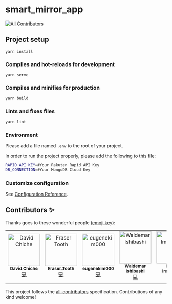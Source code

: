 # smart_mirror_app
[![All Contributors](https://img.shields.io/badge/all_contributors-5-orange.svg?style=flat-square)](#contributors)

## Project setup
```
yarn install
```

### Compiles and hot-reloads for development
```
yarn serve
```

### Compiles and minifies for production
```
yarn build
```

### Lints and fixes files
```
yarn lint
```

### Environment
Please add a file named ```.env``` to the root of your project.

In order to run the project properly, please add the following to this file:
```bash
RAPID_API_KEY=#Your Rakuten Rapid API Key
DB_CONNECTION=#Your MongoDB Cloud Key
```

### Customize configuration
See [Configuration Reference](https://cli.vuejs.org/config/).

## Contributors ✨

Thanks goes to these wonderful people ([emoji key](https://allcontributors.org/docs/en/emoji-key)):

<!-- ALL-CONTRIBUTORS-LIST:START - Do not remove or modify this section -->
<!-- prettier-ignore -->
<table>
  <tr>
    <td align="center"><a href="https://github.com/chiched"><img src="https://avatars2.githubusercontent.com/u/54376843?v=4" width="100px;" alt="David Chiche"/><br /><sub><b>David Chiche</b></sub></a><br /><a href="https://github.com/FraserTooth/smart_mirror_app/commits?author=chiched" title="Code">💻</a></td>
    <td align="center"><a href="https://github.com/FraserTooth"><img src="https://avatars1.githubusercontent.com/u/25011388?v=4" width="100px;" alt="Fraser Tooth"/><br /><sub><b>Fraser Tooth</b></sub></a><br /><a href="https://github.com/FraserTooth/smart_mirror_app/commits?author=FraserTooth" title="Code">💻</a></td>
    <td align="center"><a href="https://github.com/eugenekim000"><img src="https://avatars2.githubusercontent.com/u/21001242?v=4" width="100px;" alt="eugenekim000"/><br /><sub><b>eugenekim000</b></sub></a><br /><a href="https://github.com/FraserTooth/smart_mirror_app/commits?author=eugenekim000" title="Code">💻</a></td>
    <td align="center"><a href="https://github.com/baruishi"><img src="https://avatars2.githubusercontent.com/u/48074024?v=4" width="100px;" alt="Waldemar Ishibashi"/><br /><sub><b>Waldemar Ishibashi</b></sub></a><br /><a href="https://github.com/FraserTooth/smart_mirror_app/commits?author=baruishi" title="Code">💻</a></td>
    <td align="center"><a href="https://github.com/Imamachi-n"><img src="https://avatars3.githubusercontent.com/u/4005125?s=400&v=4" width="100px;" alt="Naoto Imamachi"/><br /><sub><b>Naoto Imamachi</b></sub></a><br /><a href="https://github.com/FraserTooth/smart_mirror_app/commits?author=Imamachi-n" title="Code">💻</a></td>
  </tr>
</table>

<!-- ALL-CONTRIBUTORS-LIST:END -->

This project follows the [all-contributors](https://github.com/all-contributors/all-contributors) specification. Contributions of any kind welcome!